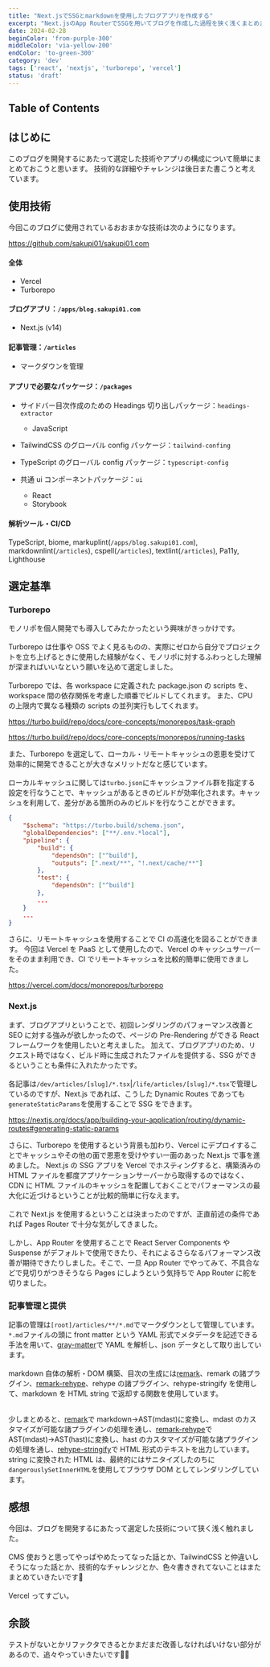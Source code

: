```yaml
---
title: "Next.jsでSSGとmarkdownを使用したブログアプリを作成する"
excerpt: "Next.jsのApp RouterでSSGを用いてブログを作成した過程を狭く浅くまとめます。使用技術や技術選定の話が中心です。"
date: 2024-02-28
beginColor: 'from-purple-300'
middleColor: 'via-yellow-200'
endColor: 'to-green-300'
category: 'dev'
tags: ['react', 'nextjs', 'turborepo', 'vercel']
status: 'draft'
---
```

## Table of Contents

## はじめに

このブログを開発するにあたって選定した技術やアプリの構成について簡単にまとめておこうと思います。
技術的な詳細やチャレンジは後日また書こうと考えています。

## 使用技術

今回このブログに使用されているおおまかな技術は次のようになります。

<https://github.com/sakupi01/sakupi01.com>

#### 全体

- Vercel
- Turborepo

#### ブログアプリ：`/apps/blog.sakupi01.com`

- Next.js (v14)

#### 記事管理：`/articles`

- マークダウンを管理

#### アプリで必要なパッケージ：`/packages`

- サイドバー目次作成のための Headings 切り出しパッケージ：`headings-extractor`
  - JavaScript
- TailwindCSS のグローバル config パッケージ：`tailwind-confing`

- TypeScript のグローバル config パッケージ：`typescript-config`

- 共通 ui コンポーネントパッケージ：`ui`
  - React
  - Storybook

#### 解析ツール・CI/CD
<!-- textlint-disable -->
TypeScript, biome, markuplint(`/apps/blog.sakupi01.com`), markdownlint(`/articles`), cspell(`/articles`), textlint(`/articles`), Pa11y, Lighthouse
<!-- textlint-enable -->

## 選定基準

### Turborepo

モノリポを個人開発でも導入してみたかったという興味がきっかけです。
<br/>
<br/>
Turborepo は仕事や OSS でよく見るものの、実際にゼロから自分でプロジェクトを立ち上げるときに使用した経験がなく、モノリポに対するふわっとした理解が深まればいいなという願いを込めて選定しました。
<br/>
<br/>
Turborepo では、各 workspace に定義された package.json の scripts を、workspace 間の依存関係を考慮した順番でビルドしてくれます。
また、CPU の上限内で異なる種類の scripts の並列実行もしてくれます。

<https://turbo.build/repo/docs/core-concepts/monorepos/task-graph>

<https://turbo.build/repo/docs/core-concepts/monorepos/running-tasks>

また、Turborepo を選定して、ローカル・リモートキャッシュの恩恵を受けて効率的に開発できることが大きなメリットだなと感じています。
<br/>
<br/>
ローカルキャッシュに関しては`turbo.json`にキャッシュファイル群を指定する設定を行なうことで、キャッシュがあるときのビルドが効率化されます。キャッシュを利用して、差分がある箇所のみのビルドを行なうことができます。

```json showLineNumbers {7} title="turbo.json"
{
    "$schema": "https://turbo.build/schema.json",
    "globalDependencies": ["**/.env.*local"],
    "pipeline": {
        "build": {
            "dependsOn": ["^build"],
            "outputs": [".next/**", "!.next/cache/**"]
        },
        "test": {
            "dependsOn": ["^build"]
        },
        ...
    }
    ...
}
```

さらに、リモートキャッシュを使用することで CI の高速化を図ることができます。
今回は Vercel を PaaS として使用したので、Vercel のキャッシュサーバーをそのまま利用でき、CI でリモートキャッシュを比較的簡単に使用できました。

<https://vercel.com/docs/monorepos/turborepo>

### Next.js

まず、ブログアプリということで、初回レンダリングのパフォーマンス改善と SEO に対する強みが欲しかったので、ページの Pre-Rendering ができる React フレームワークを使用したいと考えました。
加えて、ブログアプリのため、リクエスト時ではなく、ビルド時に生成されたファイルを提供する、SSG ができるということも条件に入れたかったです。
<br/>
<br/>
各記事は`/dev/articles/[slug]/*.tsx`|`/life/articles/[slug]/*.tsx`で管理しているのですが、Next.js であれば、こうした Dynamic Routes であっても`generateStaticParams`を使用することで SSG をできます。

<https://nextjs.org/docs/app/building-your-application/routing/dynamic-routes#generating-static-params>

さらに、Turborepo を使用するという背景も加わり、Vercel にデプロイすることでキャッシュやその他の面で恩恵を受けやすい一面のあった Next.js で事を進めました。
Next.js の SSG アプリを Vercel でホスティングすると、構築済みの HTML ファイルを都度アプリケーションサーバーから取得するのではなく、CDN に HTML ファイルのキャッシュを配置しておくことでパフォーマンスの最大化に近づけるということが比較的簡単に行なえます。
<br/>
<br/>
これで Next.js を使用するということは決まったのですが、正直前述の条件であれば Pages Router で十分な気がしてきました。
<br/>
<br/>
しかし、App Router を使用することで React Server Components や Suspense がデフォルトで使用できたり、それによるさらなるパフォーマンス改善が期待できたりしました。そこで、一旦 App Router でやってみて、不具合などで見切りがつきそうなら Pages にしようという気持ちで App Router に舵を切りました。

### 記事管理と提供

記事の管理は`[root]/articles/**/*.md`でマークダウンとして管理しています。
`*.md`ファイルの頭に front matter という YAML 形式でメタデータを記述できる手法を用いて、[gray-matter](https://www.npmjs.com/package/gray-matter)で YAML を解析し、json データとして取り出しています。
<br/>
<br/>
markdown 自体の解析・DOM 構築、目次の生成には[remark](https://github.com/remarkjs/remark)、remark の諸プラグイン、[remark-rehype](https://github.com/remarkjs/remark-rehype)、rehype の諸プラグイン、rehype-stringify を使用して、markdown を HTML string で返却する関数を使用しています。
<br/>
<br/>
<!-- textlint-disable -->
少しまとめると、[remark](https://github.com/remarkjs/remark)で markdown→AST(mdast)に変換し、mdast のカスタマイズが可能な諸プラグインの処理を通し、[remark-rehype](https://github.com/remarkjs/remark-rehype)で AST(mdast)→AST(hast)に変換し、hast のカスタマイズが可能な諸プラグインの処理を通し、[rehype-stringify](https://www.npmjs.com/package/rehype-stringify)で HTML 形式のテキストを出力しています。
string に変換された HTML は、最終的にはサニタイズしたのちに`dangerouslySetInnerHTML`を使用してブラウザ DOM としてレンダリングしています。
<!-- textlint-enable -->

## 感想

今回は、ブログを開発するにあたって選定した技術について狭く浅く触れました。
<br/>
<br/>
CMS 使おうと思ってやっぱやめたってなった話とか、TailwindCSS と仲違いしそうになった話とか、技術的なチャレンジとか、色々書ききれてないことはまたまとめていきたいです🌸
<br/>
<br/>
Vercel ってすごい。

## 余談
<!-- textlint-disable -->
テストがないとかリファクタできるとかまだまだ改善しなければいけない部分があるので、追々やっていきたいです🤸🏻
<!-- textlint-enable -->
